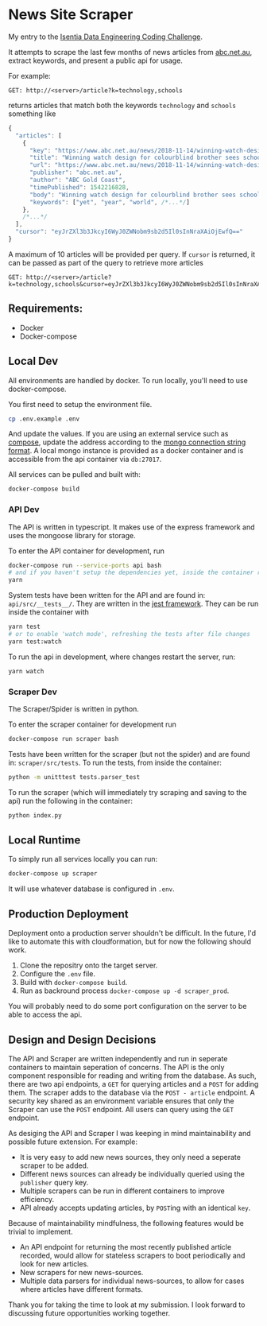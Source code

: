 # News Site Scraper
My entry to the [Isentia Data Engineering Coding Challenge](https://github.com/Isentia/Coding-Challenge/blob/master/Data-Engineer-Coding-Challenge.md).

It attempts to scrape the last few months of news articles from [abc.net.au](abc.net.au),
extract keywords, and present a public api for usage.

For example:

```
GET: http://<server>/article?k=technology,schools
```

returns articles that match both the keywords `technology` and `schools` something like

```javascript
{
  "articles": [
    {
      "key": "https://www.abc.net.au/news/2018-11-14/winning-watch-design-for-colourblind-brother/10497566",
      "title": "Winning watch design for colourblind brother sees schoolboy set to visit NASA",
      "url": "https://www.abc.net.au/news/2018-11-14/winning-watch-design-for-colourblind-brother/10497566",
      "publisher": "abc.net.au",
      "author": "ABC Gold Coast",
      "timePublished": 1542216828,
      "body": "Winning watch design for colourblind brother sees schoolboy set to visit NASA...",
      "keywords": ["yet", "year", "world", /*...*/]
    },
    /*...*/
  ],
  "cursor": "eyJrZXl3b3JkcyI6WyJ0ZWNobm9sb2d5Il0sInNraXAiOjEwfQ=="
}
```

A maximum of 10 articles will be provided per query.
If `cursor` is returned, it can be passed as part of the query to retrieve more articles

```
GET: http://<server>/article?k=technology,schools&cursor=eyJrZXl3b3JkcyI6WyJ0ZWNobm9sb2d5Il0sInNraXAiOjEwfQ==
```

## Requirements:

* Docker
* Docker-compose

## Local Dev

All environments are handled by docker.
To run locally, you'll need to use docker-compose.

You first need to setup the environment file.

```bash
cp .env.example .env
```

And update the values.
If you are using an external service such as [compose](www.compose.com), update the address
according to the [mongo connection string format](https://docs.mongodb.com/manual/reference/connection-string/).
A local mongo instance is provided as a docker container and is accessible from the api container via `db:27017`.

All services can be pulled and built with:

```bash
docker-compose build
```

### API Dev

The API is written in typescript.
It makes use of the express framework and uses the mongoose library for storage.

To enter the API container for development, run

```bash
docker-compose run --service-ports api bash
# and if you haven't setup the dependencies yet, inside the container run
yarn
```

System tests have been written for the API and are found in:
`api/src/__tests__/`.
They are written in the [jest framework](https://jestjs.io/).
They can be run inside the container with

```bash
yarn test
# or to enable 'watch mode', refreshing the tests after file changes
yarn test:watch
```

To run the api in development, where changes restart the server, run:

```bash
yarn watch
```

### Scraper Dev

The Scraper/Spider is written in python.

To enter the scraper container for development run

```bash
docker-compose run scraper bash
```

Tests have been written for the scraper (but not the spider) and are found in:
`scraper/src/tests`.
To run the tests, from inside the container:

```bash
python -m unitttest tests.parser_test
```

To run the scraper (which will immediately try scraping and saving to the api)
run the following in the container:

```bash
python index.py
```

## Local Runtime

To simply run all services locally you can run:

```bash
docker-compose up scraper
```

It will use whatever database is configured in `.env`.

## Production Deployment

Deployment onto a production server shouldn't be difficult.
In the future, I'd like to automate this with cloudformation,
but for now the following should work.

1. Clone the repositry onto the target server.
2. Configure the `.env` file.
3. Build with `docker-compose build`.
4. Run as backround process `docker-compose up -d scraper_prod`.

You will probably need to do some port configuration on the server to be able to access the api.

## Design and Design Decisions

The API and Scraper are written independently and run in seperate containers to maintain seperation of concerns.
The API is the only component responsible for reading and writing from the database.
As such, there are two api endpoints, a `GET` for querying articles and a `POST` for adding them.
The scraper adds to the database via the `POST - article` endpoint.
A security key shared as an environment variable ensures that only the Scraper can use the `POST` endpoint.
All users can query using the `GET` endpoint.

As desiging the API and Scraper I was keeping in mind maintainability and possible future extension.
For example:
* It is very easy to add new news sources, they only need a seperate scraper to be added.
* Different news sources can already be individually queried using the `publisher` query key.
* Multiple scrapers can be run in different containers to improve efficiency.
* API already accepts updating articles, by `POST`ing with an identical `key`.

Because of maintainability mindfulness, the following features would be trivial to implement.
* An API endpoint for returning the most recently published article recorded, would allow for stateless scrapers to boot periodically and look for new articles.
* New scrapers for new news-sources.
* Multiple data parsers for individual news-sources, to allow for cases where articles have different formats.

Thank you for taking the time to look at my submission.
I look forward to discussing future opportunities working together.
